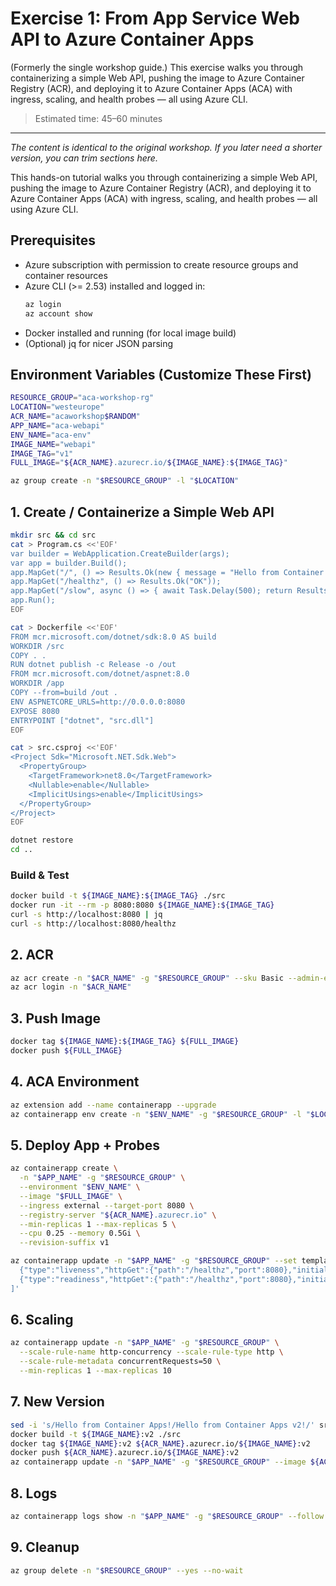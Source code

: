# Exercise 1: From App Service Web API to Azure Container Apps

(Formerly the single workshop guide.) This exercise walks you through containerizing a simple Web API, pushing the image to Azure Container Registry (ACR), and deploying it to Azure Container Apps (ACA) with ingress, scaling, and health probes — all using Azure CLI.

> Estimated time: 45–60 minutes

---

_The content is identical to the original workshop. If you later need a shorter version, you can trim sections here._

<!-- BEGIN ORIGINAL CONTENT -->

This hands-on tutorial walks you through containerizing a simple Web API, pushing the image to Azure Container Registry (ACR), and deploying it to Azure Container Apps (ACA) with ingress, scaling, and health probes — all using Azure CLI.

## Prerequisites

- Azure subscription with permission to create resource groups and container resources
- Azure CLI (>= 2.53) installed and logged in:
  ```bash
  az login
  az account show
  ```
- Docker installed and running (for local image build)
- (Optional) jq for nicer JSON parsing

## Environment Variables (Customize These First)
```bash
RESOURCE_GROUP="aca-workshop-rg"
LOCATION="westeurope"
ACR_NAME="acaworkshop$RANDOM"
APP_NAME="aca-webapi"
ENV_NAME="aca-env"
IMAGE_NAME="webapi"
IMAGE_TAG="v1"
FULL_IMAGE="${ACR_NAME}.azurecr.io/${IMAGE_NAME}:${IMAGE_TAG}"
```
```bash
az group create -n "$RESOURCE_GROUP" -l "$LOCATION"
```

## 1. Create / Containerize a Simple Web API
```bash
mkdir src && cd src
cat > Program.cs <<'EOF'
var builder = WebApplication.CreateBuilder(args);
var app = builder.Build();
app.MapGet("/", () => Results.Ok(new { message = "Hello from Container Apps!" }));
app.MapGet("/healthz", () => Results.Ok("OK"));
app.MapGet("/slow", async () => { await Task.Delay(500); return Results.Ok("done"); });
app.Run();
EOF

cat > Dockerfile <<'EOF'
FROM mcr.microsoft.com/dotnet/sdk:8.0 AS build
WORKDIR /src
COPY . .
RUN dotnet publish -c Release -o /out
FROM mcr.microsoft.com/dotnet/aspnet:8.0
WORKDIR /app
COPY --from=build /out .
ENV ASPNETCORE_URLS=http://0.0.0.0:8080
EXPOSE 8080
ENTRYPOINT ["dotnet", "src.dll"]
EOF

cat > src.csproj <<'EOF'
<Project Sdk="Microsoft.NET.Sdk.Web">
  <PropertyGroup>
    <TargetFramework>net8.0</TargetFramework>
    <Nullable>enable</Nullable>
    <ImplicitUsings>enable</ImplicitUsings>
  </PropertyGroup>
</Project>
EOF

dotnet restore
cd ..
```
### Build & Test
```bash
docker build -t ${IMAGE_NAME}:${IMAGE_TAG} ./src
docker run -it --rm -p 8080:8080 ${IMAGE_NAME}:${IMAGE_TAG}
curl -s http://localhost:8080 | jq
curl -s http://localhost:8080/healthz
```
## 2. ACR
```bash
az acr create -n "$ACR_NAME" -g "$RESOURCE_GROUP" --sku Basic --admin-enabled false
az acr login -n "$ACR_NAME"
```
## 3. Push Image
```bash
docker tag ${IMAGE_NAME}:${IMAGE_TAG} ${FULL_IMAGE}
docker push ${FULL_IMAGE}
```
## 4. ACA Environment
```bash
az extension add --name containerapp --upgrade
az containerapp env create -n "$ENV_NAME" -g "$RESOURCE_GROUP" -l "$LOCATION"
```
## 5. Deploy App + Probes
```bash
az containerapp create \
  -n "$APP_NAME" -g "$RESOURCE_GROUP" \
  --environment "$ENV_NAME" \
  --image "$FULL_IMAGE" \
  --ingress external --target-port 8080 \
  --registry-server "${ACR_NAME}.azurecr.io" \
  --min-replicas 1 --max-replicas 5 \
  --cpu 0.25 --memory 0.5Gi \
  --revision-suffix v1
```
```bash
az containerapp update -n "$APP_NAME" -g "$RESOURCE_GROUP" --set template.containers[0].probes='[
  {"type":"liveness","httpGet":{"path":"/healthz","port":8080},"initialDelaySeconds":5,"periodSeconds":10},
  {"type":"readiness","httpGet":{"path":"/healthz","port":8080},"initialDelaySeconds":2,"periodSeconds":5}
]'
```
## 6. Scaling
```bash
az containerapp update -n "$APP_NAME" -g "$RESOURCE_GROUP" \
  --scale-rule-name http-concurrency --scale-rule-type http \
  --scale-rule-metadata concurrentRequests=50 \
  --min-replicas 1 --max-replicas 10
```
## 7. New Version
```bash
sed -i 's/Hello from Container Apps!/Hello from Container Apps v2!/' src/Program.cs
docker build -t ${IMAGE_NAME}:v2 ./src
docker tag ${IMAGE_NAME}:v2 ${ACR_NAME}.azurecr.io/${IMAGE_NAME}:v2
docker push ${ACR_NAME}.azurecr.io/${IMAGE_NAME}:v2
az containerapp update -n "$APP_NAME" -g "$RESOURCE_GROUP" --image ${ACR_NAME}.azurecr.io/${IMAGE_NAME}:v2 --revision-suffix v2
```
## 8. Logs
```bash
az containerapp logs show -n "$APP_NAME" -g "$RESOURCE_GROUP" --follow
```
## 9. Cleanup
```bash
az group delete -n "$RESOURCE_GROUP" --yes --no-wait
```
<!-- END ORIGINAL CONTENT -->
